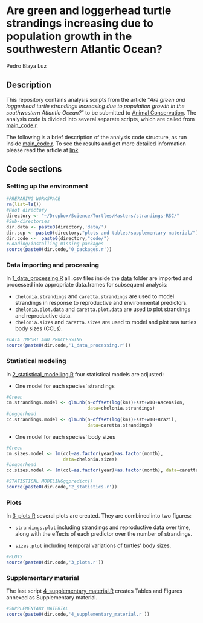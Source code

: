 Are green and loggerhead turtle strandings increasing due to population growth
in the southwestern Atlantic Ocean?
================
Pedro Blaya Luz

## Description

This repository contains analysis scripts from the article “*Are green
and loggerhead turtle strandings increasing due to population growth in the
southwestern Atlantic Ocean?*” to be submitted to [Animal
Conservation](https://www.google.com/url?sa=t&rct=j&q=&esrc=s&source=web&cd=&cad=rja&uact=8&ved=2ahUKEwi3rIO5v4nzAhW6qZUCHcxaCeIQFnoECAMQAw&url=https%3A%2F%2Fzslpublications.onlinelibrary.wiley.com%2Fjournal%2F14691795&usg=AOvVaw3fLrptXaMnx2VNV3NtIJpl). The
analysis code is divided into several separate scripts, which are called
from
[main\_code.r](https://github.com/pedroblayaluz/strandings-RSC/blob/master/main_code.R).

The following is a brief description of the analysis code structure, as
run inside
[main\_code.r](https://github.com/pedroblayaluz/strandings-RSC/blob/master/main_code.R).
To see the results and get more detailed information please read the
article at [link](www.google.com)

## Code sections

### Setting up the environment

``` r
#PREPARING WORKSPACE
rm(list=ls())
#Root directory
directory <- "~/Dropbox/Science/Turtles/Masters/strandings-RSC/"
#Sub-directories
dir.data <- paste0(directory,'data/') 
dir.sup <- paste0(directory,"plots and tables/supplementary material/")
dir.code <-  paste0(directory,"code/")
#Loading/installing missing packages
source(paste0(dir.code,'0_packages.r'))
```

### Data importing and processing

In
[1\_data\_processing.R](https://github.com/pedroblayaluz/strandings-RSC/blob/master/code/1_data_processing.R)
all .csv files inside the
[data](https://github.com/pedroblayaluz/strandings-RSC/tree/master/data)
folder are imported and processed into appropriate data.frames for
subsequent analysis:

-   `chelonia.strandings` and `caretta.strandings` are used to model
    strandings in response to reproductive and environmental predictors.
-   `chelonia.plot.data` and `caretta.plot.data` are used to plot
    strandings and reproductive data.
-   `chelonia.sizes` and `caretta.sizes` are used to model and plot sea
    turtles body sizes (CCLs).

``` r
#DATA IMPORT AND PROCCESSING
source(paste0(dir.code,'1_data_processing.r'))
```

### Statistical modeling

In
[2\_statistical\_modelling.R](https://github.com/pedroblayaluz/strandings-RSC/blob/master/code/2_statistical_modelling.R)
four statistical models are adjusted:

-   One model for each species’ strandings

``` r
#Green
cm.strandings.model <- glm.nb(n~offset(log(km))+sst+w10+Ascension,
                              data=chelonia.strandings)
#Loggerhead
cc.strandings.model <- glm.nb(n~offset(log(km))+sst+w10+Brazil,
                              data=caretta.strandings)
```

-   One model for each species’ body sizes

``` r
#Green
cm.sizes.model <- lm(ccl~as.factor(year)+as.factor(month),
                     data=chelonia.sizes)
#Loggerhead
cc.sizes.model <- lm(ccl~as.factor(year)+as.factor(month), data=caretta.sizes)
```

``` r
#STATISTICAL MODELINGggpredict()
source(paste0(dir.code,'2_statistics.r'))
```

### Plots

In
[3\_plots.R](https://github.com/pedroblayaluz/strandings-RSC/blob/master/code/3_plots.R)
several plots are created. They are combined into two figures:

-   `strandings.plot` including strandings and reproductive data over
    time, along with the effects of each predictor over the number of
    strandings.

-   `sizes.plot` including temporal variations of turtles’ body sizes.

``` r
#PLOTS
source(paste0(dir.code,'3_plots.r'))
```

### Supplementary material

The last script
[4\_supplementary\_material.R](https://github.com/pedroblayaluz/strandings-RSC/blob/master/code/3_supplementary_material.R)
creates Tables and Figures annexed as Supplementary material.

``` r
#SUPPLEMENTARY MATERIAL
source(paste0(dir.code,'4_supplementary_material.r'))
```
